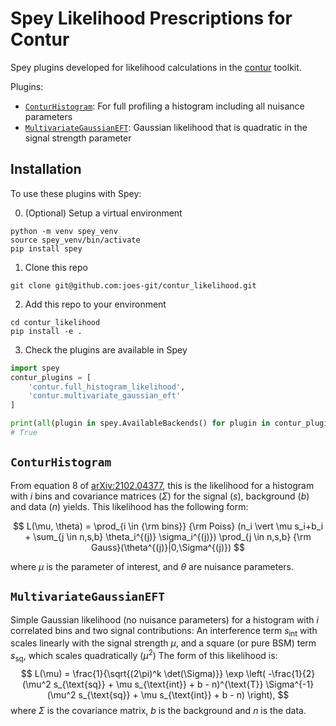 # Spey Likelihood Prescriptions for Contur

Spey plugins developed for likelihood calculations in the [contur](https://gitlab.com/hepcedar/contur) toolkit.

Plugins:

- [`ConturHistogram`](#conturhistogram): For full profiling a histogram including all nuisance parameters
- [`MultivariateGaussianEFT`](#multivariategaussianeft): Gaussian likelihood that is quadratic in the signal strength parameter 

## Installation

To use these plugins with Spey:

0. (Optional) Setup a virtual environment
```
python -m venv spey_venv
source spey_venv/bin/activate
pip install spey
```

1. Clone this repo
```
git clone git@github.com:joes-git/contur_likelihood.git
```

2. Add this repo to your environment
```
cd contur_likelihood
pip install -e .
```

3. Check the plugins are available in Spey
```python
import spey
contur_plugins = [
    'contur.full_histogram_likelihood',
    'contur.multivariate_gaussian_eft'
]

print(all(plugin in spey.AvailableBackends() for plugin in contur_plugins))
# True
```
 
## `ConturHistogram` 

From equation 8 of [arXiv:2102.04377](https://arxiv.org/pdf/2102.04377.pdf), this is the likelihood for a histogram with $i$ bins and covariance matrices ($\Sigma$) for the signal ($s$), background ($b$) and data ($n$) yields. This likelihood has the following form:

$$
L(\mu, \theta) = 
\prod_{i \in {\rm bins}} 
{\rm Poiss}
(n_i \vert \mu s_i+b_i + \sum_{j \in n,s,b}  \theta_i^{(j)} \sigma_i^{(j)})
\prod_{j \in n,s,b} 
{\rm Gauss}(\theta^{(j)}|0,\Sigma^{(j)})
$$

where $\mu$ is the parameter of interest, and $\theta$ are nuisance parameters.

## `MultivariateGaussianEFT`

Simple Gaussian likelihood (no nuisance parameters) for a histogram with $i$ correlated bins and two signal contributions: An interference term $s_{\text{int}}$ with scales linearly with the signal strength $\mu$, and a square (or pure BSM) term $s_{\text{sq}}$, which scales quadratically ($\mu^2$) The form of this likelihood is:
$$
L(\mu) = 
\frac{1}{\sqrt{(2\pi)^k \det(\Sigma)}}
\exp \left( -\frac{1}{2} (\mu^2 s_{\text{sq}} + \mu s_{\text{int}} + b - n)^{\text{T}} \Sigma^{-1} (\mu^2 s_{\text{sq}} + \mu s_{\text{int}} + b - n) \right),
$$
where $\Sigma$ is the covariance matrix, $b$ is the background and $n$ is the data.